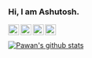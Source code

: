 ### Hi, I am Ashutosh.

<a href="https://twitter.com/hiashutoshsingh">
  <img align="left" alt="Ashu's Twitter" width="22px" src="https://cdn.jsdelivr.net/npm/simple-icons@v3/icons/twitter.svg" />
</a>
<a href="https://linkedin.com/in/hiashutoshsingh">
  <img align="left" alt="Ashu's Linkdein" width="22px" src="https://cdn.jsdelivr.net/npm/simple-icons@v3/icons/linkedin.svg" />
</a>
<a href="https://github.com/hiashutoshsingh">
  <img align="left" alt="Ashu's Github" width="22px" src="https://cdn.jsdelivr.net/npm/simple-icons@v3/icons/github.svg" />
</a>
<a href="https://instagram.com/hiashutoshsingh">
  <img align="left" alt="Ashu's Instagram" width="22px" src="https://cdn.jsdelivr.net/npm/simple-icons@v3/icons/instagram.svg" />
</a>

<br/>
<br/>

<a href="https://github.com/iampawan">
 <img align="center" src="https://github-readme-stats.vercel.app/api?username=hiashutoshsingh&show_icons=true&theme=light&line_height=27" alt="Pawan's github stats"/>

